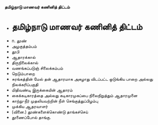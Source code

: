 **தமிழ்நாடு மாணவர் கணினித் திட்டம்**
- # தமிழ்நாடு மாணவர் கணினித் திட்டம்
- n. தூண்
- அழகுத்தம்பம்
- தூபி
- ஆதாரக்கால்
- திருநிலைக்கால்
- வணங்கப்படுஞ் சிலைக்கம்பம்
- நெடும்பாறை
- சுரங்கத்தின் மேல் தன் ஆதாரமாக அகழாது விடப்பட்ட ஒடுங்கிய பாறை அல்லது நிலக்கரிப்பகுதி
- மிதிவண்டி இருக்கையின் ஆதாரம்
- கைக்கடிகாரத்தை அல்லது கடிகாரமுகப்பை நிலைநிறுத்தும் ஆதாரமுனை
- காற்று-நீர் முதலியவற்றின் நீள் செங்குத்துப்பிழம்பு
- முக்கிய ஆதரவாளர்
- (வினை.) தூண்களைக்கொண்டு தாங்கச்செய்
- தூணைப்போல் தாங்கு.


